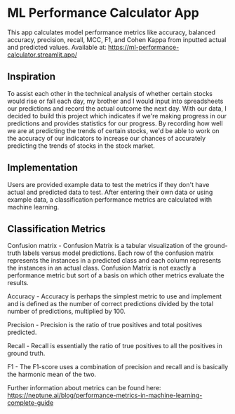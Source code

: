 # ML Performance Calculator App

This app calculates model performance metrics like accuracy, balanced accuracy, precision, recall, MCC, F1, and Cohen Kappa from inputted actual and predicted values. Available at: https://ml-performance-calculator.streamlit.app/ 

## Inspiration

To assist each other in the technical analysis of whether certain stocks would rise or fall each day, my brother and I would input into spreadsheets our predictions and record the actual outcome the next day. With our data, I decided to build this project which indicates if we're making progress in our predictions and provides statistics for our progress. By recording how well we are at predicting the trends of certain stocks, we'd be able to work on the accuracy of our indicators to increase our chances of accurately predicting the trends of stocks in the stock market. 

## Implementation

Users are provided example data to test the metrics if they don't have actual and predicted data to test. After entering their own data or using example data, a classification performance metrics are calculated with machine learning. 

## Classification Metrics

Confusion matrix - Confusion Matrix is a tabular visualization of the ground-truth labels versus model predictions. Each row of the confusion matrix represents the instances in a predicted class and each column represents the instances in an actual class. Confusion Matrix is not exactly a performance metric but sort of a basis on which other metrics evaluate the results.

Accuracy - Accuracy is perhaps the simplest metric to use and implement and is defined as the number of correct predictions divided by the total number of predictions, multiplied by 100. 

Precision - Precision is the ratio of true positives and total positives predicted.

Recall - Recall is essentially the ratio of true positives to all the positives in ground truth.

F1 - The F1-score uses a combination of precision and recall and is basically the harmonic mean of the two.

Further information about metrics can be found here: https://neptune.ai/blog/performance-metrics-in-machine-learning-complete-guide
